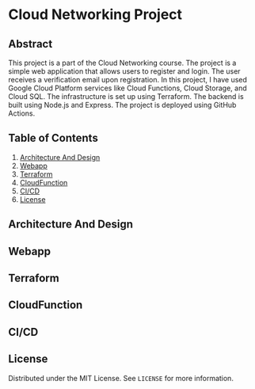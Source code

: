 # Cloud Networking Project
## Abstract
This project is a part of the Cloud Networking course. The project is a simple web application that allows users to register and login. The user receives a verification email upon registration. In this project, I have used Google Cloud Platform services like Cloud Functions, Cloud Storage, and Cloud SQL. The infrastructure is set up using Terraform. The backend is built using Node.js and Express. The project is deployed using GitHub Actions.
## Table of Contents
1. [Architecture And Design](#architecture-and-design)
2. [Webapp](#webapp)
3. [Terraform](#terraform)
4. [CloudFunction](#cloudfunction)
5. [CI/CD](#ci/cd)
6. [License](#license)
## Architecture And Design
## Webapp
## Terraform
## CloudFunction
## CI/CD
## License
Distributed under the MIT License. See `LICENSE` for more information.

